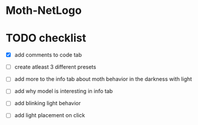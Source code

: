 # Moth-NetLogo

# TODO checklist

- [x] add comments to code tab

- [ ] create atleast 3 different presets

- [ ] add more to the info tab about moth behavior in  the darkness with light

- [ ] add why model is interesting in info tab

- [ ] add blinking light behavior

- [ ] add light placement on click
